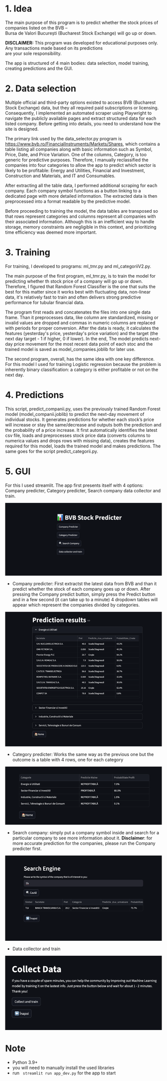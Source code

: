 # 1. Idea

The main purpose of this program is to predict whether the stock prices of companies listed on the BVB –  
Bursa de Valori București (Bucharest Stock Exchange) will go up or down.

**DISCLAIMER:** This program was developed for educational purposes only. Any transactions made based on its predictions  
are your sole responsibility.

The app is structured of 4 main bodies: data selection, model training, creating predictions and the GUI.

# 2. Data selection

Multiple official and third-party options existed to access BVB (Bucharest Stock Exchange) data, but they all required 
paid subscriptions or licensing. Consequently, I implemented an automated scraper using Playwright to navigate the 
publicly available pages and extract structured data for each listed company. Before getting into details, you need to 
understand how the site is designed. 

The primary link used by the data_selector.py program is https://www.bvb.ro/FinancialInstruments/Markets/Shares, 
which contains a table listing all companies along with basic information such as Symbol, Price, Date, and Price 
Variation. One of the columns, Category, is too generic for predictive purposes. Therefore, I manually reclassified the 
companies into four categories to allow the app to predict which sector is likely to be profitable: Energy and 
Utilities, Financial and Investment, Construction and Materials, and IT and Consumables.

After extracting all the table data, I performed additional scraping for each company. Each company symbol functions as 
a button linking to a dedicated page with more detailed information. The extracted data is then preprocessed into a 
format readable by the predictive model.

Before proceeding to training the model, the data tables are transposed so that rows represent categories and columns represent
all companies with their associated information. Although this is an inefficient way to handle storage, memory 
constraints are negligible in this context, and prioritizing time efficiency was deemed more important.

# 3. Training 

For training, I developed to programs: ml_tmr.py and ml_categoriiV2.py. 

The main purpose of the first program, ml_tmr.py, is to train the model for predicting whether th stock price of a 
company will go up or down. Therefore, I figured that Random Forest Classifier is the one that suits the best for this 
matter since it works best with fluctuating data, non-linear data, it's relatively fast to train and often delivers 
strong predictive performance for tubular financial data. 

The program first reads and concatenates the files into one single data frame. Than it preprocesses data, like column 
are standardized, missing or invalid values are dropped and commas in numeric columns are replaced with periods for 
proper conversion. After the data is ready, it calculates the features (yesterday's price, yesterday's price variation)
and the target (the next day target - 1 if higher, 0 if lower). In the end, The model predicts next-day price movement 
for the most recent data point of each stoc and the trained model is saved as model_companies.joblib for later use.

The second program, overall, has the same idea with one key difference. For this model I used for training Logistic 
regression because the problem is inherently binary classification: a category is either profitable or not on the next
day.

# 4. Predictions

This script, predict_companii.py, uses the previously trained Random Forest model (model_companii.joblib) to predict the
next-day movement of individual stocks. It generates predictions for whether each stock’s price will increase or stay 
the same/decrease and outputs both the prediction and the probability of a price increase. It first automatically
identifies the latest csv file, loads and preprocesses stock price data (converts columns to numerica values and drops 
rows with missing data), creates the features required for this model, loads the trained model and makes predictions. 
The same goes for the script predict_categorii.py.

# 5. GUI

For this I used streamlit. The app first presents itself with 4 options: Company predicter, Category predicter, Search 
company data collector and train.

![img.png](img.png)

- Company predicter: First extractst the latest data from BVB and than it predict whether the stock of each company goes
up or down. After pressing the Company predict button, simply press the Predict button and in a few second (it can take 
up to a minute) 4 dropdown tables will appear which represent the companies divided by categories.


![img_1.png](img_1.png)

- Category predicter: Works the same way as the previous one but the outcome is a table with 4 rows, one for each 
category 


![img_2.png](img_2.png)

- Search company: simply put a company symbol inside and search for a particular company to see more information about it.
**Disclaimer**: for more accurate prediction for the companies, please run the Company predicter first.


![img_3.png](img_3.png)

- Data collector and train

![img_4.png](img_4.png)

# Note

- Python 3.9+
- you will need to manually install the used libraries
- run ``` streamlit run app_dev.py``` for the app to start